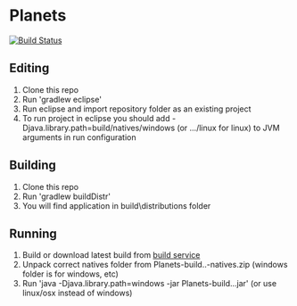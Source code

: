 # Planets
[![Build Status](http://build.andrey96.ru/job/Planets/badge/icon)](http://build.andrey96.ru/job/Planets/)

## Editing

1. Clone this repo
2. Run 'gradlew eclipse'
3. Run eclipse and import repository folder as an existing project
4. To run project in eclipse you should add -Djava.library.path=build/natives/windows
(or .../linux for linux) to JVM arguments in run configuration

## Building

1. Clone this repo
2. Run 'gradlew buildDistr'
3. You will find application in build\distributions folder

## Running

1. Build or download latest build from [build service](http://build.andrey96.ru/job/Planets/)
2. Unpack correct natives folder from Planets-build..-natives.zip (windows folder is for windows, etc)
3. Run 'java -Djava.library.path=windows -jar Planets-build...jar' (or use linux/osx instead of windows)